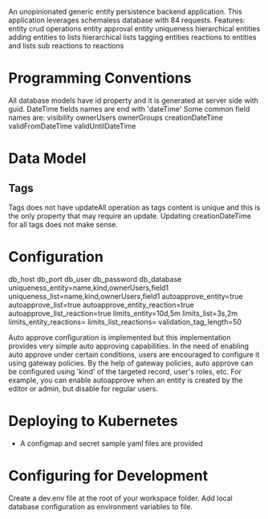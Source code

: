 An unopinionated generic entity persistence backend application.
This application leverages schemaless database with 84 requests.
Features:
entity crud operations
entity approval
entity uniqueness
hierarchical entities
adding entities to lists
hierarchical lists
tagging entities
reactions to entities and lists
sub reactions to reactions

# Programming Conventions
All database models have id property and it is generated at server side with guid.
DateTime fields names are end with 'dateTime'
Some common field names are:
visibility
ownerUsers
ownerGroups
creationDateTime
validFromDateTime
validUntilDateTime

# Data Model

## Tags
Tags does not have updateAll operation as tags content is unique and this is the only property that may require an update.
Updating creationDateTime for all tags does not make sense.

# Configuration
db_host
db_port
db_user
db_password
db_database
uniqueness_entity=name,kind,ownerUsers,field1
uniqueness_list=name,kind,ownerUsers,field1
autoapprove_entity=true
autoapprove_list=true
autoapprove_entity_reaction=true
autoapprove_list_reaction=true
limits_entity=10d,5m
limits_list=3s,2m
limits_entity_reactions=
limits_list_reactions=
validation_tag_length=50


Auto approve configuration is implemented but this implementation provides very simple auto approving capabilities.
In the need of enabling auto approve under certain conditions, users are encouraged to configure it using gateway policies. By the help of gateway policies, auto approve can be configured using 'kind' of the targeted record, user's roles, etc. For example, you can enable autoapprove when an entity is created by the editor or admin, but disable for regular users.


# Deploying to Kubernetes
* A configmap and secret sample yaml files are provided

# Configuring for Development
Create a dev.env file at the root of your workspace folder. Add local database configuration as environment variables to file.
